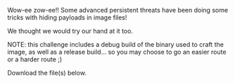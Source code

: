 Wow-ee zow-ee!! Some advanced persistent threats have been doing some tricks with hiding payloads in image files!

We thought we would try our hand at it too.

NOTE: this challenge includes a debug build of the binary used to craft the image, as well as a release build... so you may choose to go an easier route or a harder route ;)

Download the file(s) below.